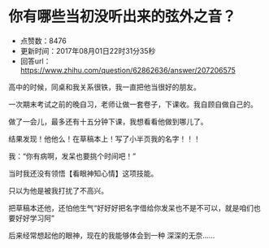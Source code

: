 # 你有哪些当初没听出来的弦外之音？
- 点赞数：8476
- 更新时间：2017年08月01日22时31分35秒
- 回答url：https://www.zhihu.com/question/62862636/answer/207206575
<body>
 <p data-pid="V8L3Rime">高中的时候，同桌和我关系很铁，我一直把他当很好的朋友。</p>
 <p data-pid="elUB8ugs">一次期末考试之前的晚自习，老师让做一套卷子，下课收。我自顾自做自己的。</p>
 <p data-pid="Ir1uRQu3">做了一会儿，最多还有十五分钟下课，我想看看他做到哪儿了。</p>
 <p data-pid="MehL5Nwy">结果发现！他他么！在草稿本上！写了小半页我的名字！！！</p>
 <p data-pid="mT6kErFf">我：“你有病啊，发呆也要挑个时间吧！”</p>
 <p data-pid="0vuOnHOE">当时我还没有领悟【看眼神知心情】这项技能。</p>
 <p data-pid="uW3qseaE">只以为他是被我打扰了不高兴。</p>
 <p data-pid="pUyQtZ1e">把草稿本还他，还怕他生气“好好好把名字借给你发呆也不是不可以，就是咱们也要好好学习阿”</p>
 <p data-pid="XT9o-Zn7">后来经常想起他的眼神，现在的我能够体会到一种 深深的无奈......</p>
</body>
